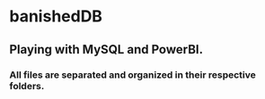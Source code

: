 # banishedDB

## Playing with MySQL and PowerBI.

### All files are separated and organized in their respective folders.
